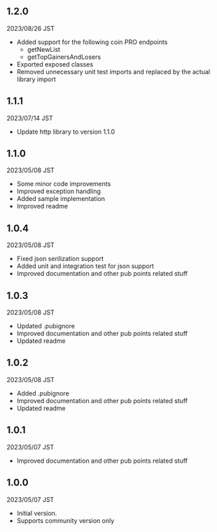 ## 1.2.0
2023/08/26 JST
- Added support for the following coin PRO endpoints 
    - getNewList
    - getTopGainersAndLosers
- Exported exposed classes
- Removed unnecessary unit test imports and replaced by the actual library import
## 1.1.1
2023/07/14 JST
- Update http library to version 1.1.0
## 1.1.0
2023/05/08 JST
- Some minor code improvements
- Improved exception handling
- Added sample implementation
- Improved readme
## 1.0.4
2023/05/08 JST
- Fixed json serilization support
- Added unit and integration test for json support
- Improved documentation and other pub points related stuff
## 1.0.3
2023/05/08 JST
- Updated .pubignore
- Improved documentation and other pub points related stuff
- Updated readme
## 1.0.2
2023/05/08 JST
- Added .pubignore
- Improved documentation and other pub points related stuff
- Updated readme
## 1.0.1
2023/05/07 JST
- Improved documentation and other pub points related stuff

## 1.0.0
2023/05/07 JST
- Initial version.
- Supports community version only

